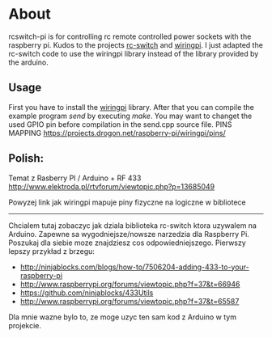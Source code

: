 # About

rcswitch-pi is for controlling rc remote controlled power sockets 
with the raspberry pi. Kudos to the projects [rc-switch](http://code.google.com/p/rc-switch)
and [wiringpi](https://projects.drogon.net/raspberry-pi/wiringpi).
I just adapted the rc-switch code to use the wiringpi library instead of
the library provided by the arduino.


## Usage

First you have to install the [wiringpi](https://projects.drogon.net/raspberry-pi/wiringpi/download-and-install/) library.
After that you can compile the example program *send* by executing *make*. 
You may want to changet the used GPIO pin before compilation in the send.cpp source file.
PINS MAPPING
https://projects.drogon.net/raspberry-pi/wiringpi/pins/

## Polish:

Temat z Rasberry PI / Arduino + RF 433
http://www.elektroda.pl/rtvforum/viewtopic.php?p=13685049

Powyzej link jak wiringpi mapuje piny fizyczne na logiczne w bibliotece


-------
Chcialem tutaj zobaczyc jak dziala biblioteka rc-switch ktora uzywalem na Arduino.
Zapewne sa wygodniejsze/nowsze narzedzia dla Raspberry Pi. Poszukaj dla siebie moze znajdziesz cos odpowiedniejszego.
Pierwszy lepszy przykład z brzegu:
  - http://ninjablocks.com/blogs/how-to/7506204-adding-433-to-your-raspberry-pi
  - http://www.raspberrypi.org/forums/viewtopic.php?f=37&t=66946
  - https://github.com/ninjablocks/433Utils
  - http://www.raspberrypi.org/forums/viewtopic.php?f=37&t=65587

Dla mnie wazne bylo to, ze moge uzyc ten sam kod z Arduino w tym projekcie.
